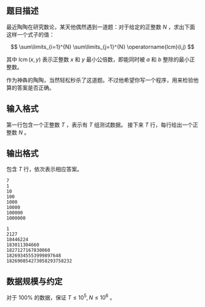 ## 题目描述

最近陶陶在研究数论，某天他偶然遇到一道题：对于给定的正整数 $N$ ，求出下面这样一个式子的值：

$$
\sum\limits_{i=1}^{N} \sum\limits_{j=1}^{N} \operatorname{lcm}(i,j)
$$

其中 $\operatorname{lcm}(x,y)$ 表示正整数 $x$ 和 $y$ 最小公倍数，即能同时被 $a$ 和 $b$ 整除的最小正整数。

作为神犇的陶陶，当然轻松秒杀了这道题。不过他希望你写一个程序，用来检验他算的答案是否正确。

## 输入格式

第一行包含一个正整数 $T$ ，表示有 $T$ 组测试数据。
接下来 $T$ 行，每行给出一个正整数 $N$ 。

## 输出格式

包含 $T$ 行，依次表示相应答案。

```input1
7
1
10
100
1000
10000
100000
1000000
```

```output1
1
2127
18446224
183011304660
1827127167830060
18269345553999897648
182690854273058293758232
```

## 数据规模与约定

对于 $100\%$ 的数据，保证 $T\le 10^5 , N\le 10^6$ 。
